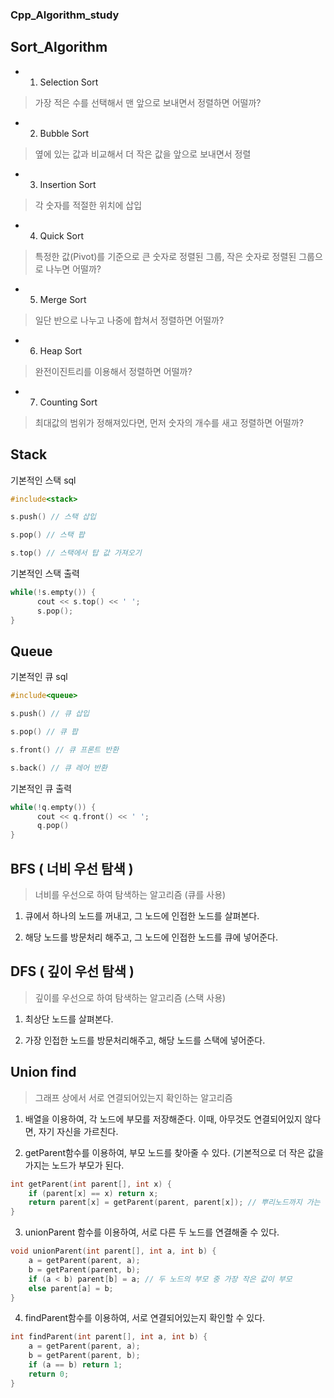 ### Cpp_Algorithm_study

## Sort_Algorithm

* 1. Selection Sort

> 가장 적은 수를 선택해서 맨 앞으로 보내면서 정렬하면 어떨까?

* 2. Bubble Sort

> 옆에 있는 값과 비교해서 더 작은 값을 앞으로 보내면서 정렬

* 3. Insertion Sort

> 각 숫자를 적절한 위치에 삽입

* 4. Quick Sort

> 특정한 값(Pivot)를 기준으로 큰 숫자로 정렬된 그룹, 작은 숫자로 정렬된 그룹으로 나누면 어떨까?

* 5. Merge Sort

> 일단 반으로 나누고 나중에 합쳐서 정렬하면 어떨까?

* 6. Heap Sort

> 완전이진트리를 이용해서 정렬하면 어떨까?

* 7. Counting Sort
> 최대값의 범위가 정해져있다면, 먼저 숫자의 개수를 새고 정렬하면 어떨까?

## Stack

기본적인 스택 sql

```c
#include<stack>

s.push() // 스택 삽입

s.pop() // 스택 팝

s.top() // 스택에서 탑 값 가져오기
```

기본적인 스택 출력

```c
while(!s.empty()) { 
      cout << s.top() << ' ';
      s.pop();  
}
```
   
## Queue

기본적인 큐 sql

```c
#include<queue>

s.push() // 큐 삽입

s.pop() // 큐 팝

s.front() // 큐 프론트 반환

s.back() // 큐 레어 반환
```

기본적인 큐 출력

```c
while(!q.empty()) {
      cout << q.front() << ' ';
      q.pop()
}
```

## BFS ( 너비 우선 탐색 )

> 너비를 우선으로 하여 탐색하는 알고리즘 (큐를 사용)

1. 큐에서 하나의 노드를 꺼내고, 그 노드에 인접한 노드를 살펴본다.

2. 해당 노드를 방문처리 해주고, 그 노드에 인접한 노드를 큐에 넣어준다.

## DFS ( 깊이 우선 탐색 )

> 깊이를 우선으로 하여 탐색하는 알고리즘 (스택 사용)

1. 최상단 노드를 살펴본다.

2. 가장 인접한 노드를 방문처리해주고, 해당 노드를 스택에 넣어준다.

## Union find

> 그래프 상에서 서로 연결되어있는지 확인하는 알고리즘

1. 배열을 이용하여, 각 노드에 부모를 저장해준다. 이때, 아무것도 연결되어있지 않다면, 자기 자신을 가르친다.

2. getParent함수를 이용하여, 부모 노드를 찾아줄 수 있다. (기본적으로 더 작은 값을 가지는 노드가 부모가 된다.

```c
int getParent(int parent[], int x) {
	if (parent[x] == x) return x;
	return parent[x] = getParent(parent, parent[x]); // 뿌리노드까지 가는 개념
}
```

3. unionParent 함수를 이용하여, 서로 다른 두 노드를 연결해줄 수 있다.

```c
void unionParent(int parent[], int a, int b) {
	a = getParent(parent, a);
	b = getParent(parent, b);
	if (a < b) parent[b] = a; // 두 노드의 부모 중 가장 작은 값이 부모
	else parent[a] = b;
}
```

4. findParent함수를 이용하여, 서로 연결되어있는지 확인할 수 있다.

```c
int findParent(int parent[], int a, int b) {
	a = getParent(parent, a);
	b = getParent(parent, b);
	if (a == b) return 1;
	return 0;
}
```

